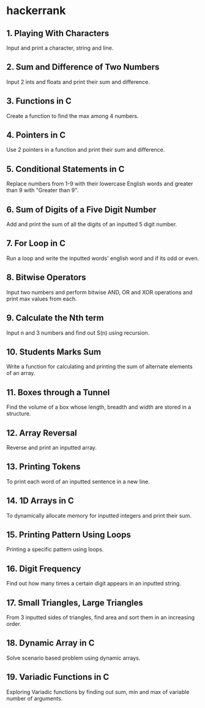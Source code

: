 # hackerrank

## 1. Playing With Characters
Input and print a character, string and line.

## 2. Sum and Difference of Two Numbers
Input 2 ints and floats and print their sum and difference.

## 3. Functions in C
Create a function to find the max among 4 numbers.

## 4. Pointers in C
Use 2 pointers in a function and print their sum and difference. 

## 5. Conditional Statements in C
Replace numbers from 1-9 with their lowercase English words and greater than 9 with "Greater than 9".

## 6. Sum of Digits of a Five Digit Number
Add and print the sum of all the digits of an inputted 5 digit number.

## 7. For Loop in C
Run a loop and write the inputted words' english word and if its odd or even.

## 8. Bitwise Operators
Input two numbers and perform bitwise AND, OR and XOR operations and print max values from each.

## 9. Calculate the Nth term
Input n and 3 numbers and find out S(n) using recursion.

## 10. Students Marks Sum
Write a function for calculating and printing the sum of alternate elements of an array.

## 11. Boxes through a Tunnel
Find the volume of a box whose length, breadth and width are stored in a structure.

## 12. Array Reversal
Reverse and print an inputted array.

## 13. Printing Tokens
To print each word of an inputted sentence in a new line.

## 14. 1D Arrays in C
To dynamically allocate memory for inputted integers and print their sum.

## 15. Printing Pattern Using Loops
Printing a specific pattern using loops.

## 16. Digit Frequency
Find out how many times a certain digit appears in an inputted string.

## 17. Small Triangles, Large Triangles
From 3 inputted sides of triangles, find area and sort them in an increasing order.

## 18. Dynamic Array in C
Solve scenario based problem using dynamic arrays.

## 19. Variadic Functions in C
Exploring Variadic functions by finding out sum, min and max of variable number of arguments.
